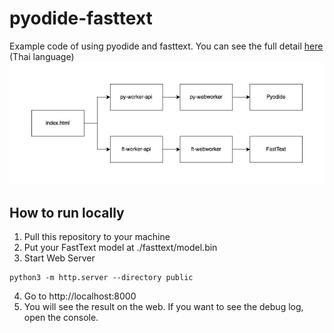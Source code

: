 # pyodide-fasttext

Example code of using pyodide and fasttext. You can see the full detail [here](https://google.com) (Thai language)
![Diagram](diagram.jpeg)

## How to run locally

1. Pull this repository to your machine
2. Put your FastText model at ./fasttext/model.bin
3. Start Web Server

```
python3 -m http.server --directory public
```

4. Go to http://localhost:8000
5. You will see the result on the web. If you want to see the debug log, open the console.
